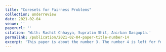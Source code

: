 ```yaml
---
title: "Coresets for Fairness Problems"
collection: underreview
date: 2021-02-04
venue: ''
paperurl: ''
citation: 'With: Rachit Chhayya, Supratim Shit, Anirban Dasgupta.'
permalink: /publication/2021-02-04-paper-title-number-14
excerpt: 'This paper is about the number 3. The number 4 is left for future work.'
---
```

